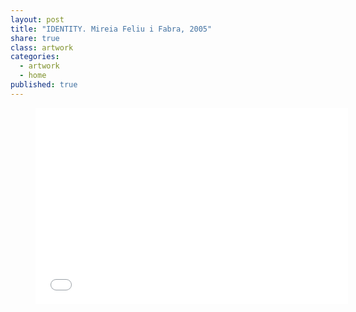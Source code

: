 ```yaml
---
layout: post
title: "IDENTITY. Mireia Feliu i Fabra, 2005"
share: true
class: artwork
categories:
  - artwork
  - home
published: true
---
```


<figure class="text-center">
	<div class="embed-container">
		<iframe src="//player.vimeo.com/video/101389681?title=0&amp;portrait=0" width="500" height="314" frameborder="0" webkitallowfullscreen mozallowfullscreen allowfullscreen></iframe>
	</div>
	<!-- <figcaption>
		<p><small><strong>IDENTITY. Mireia Feliu i Fabra, 2005</strong></small></p>
		<p><a href="http://www.inpocketart.com/product/glups-marti-saiz-anton-2014/" class="btn btn-primary btn-lg"><i class="fa fa-credit-card"></i> buy it!</a></p>
	</figcaption> -->
</figure>